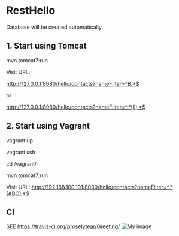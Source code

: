 # RestHello

Database will be created automatically.

## 1. Start using Tomcat

mvn tomcat7:run

Visit URL:

http://127.0.0.1:8080/hello/contacts?nameFilter=^B.*$

or

http://127.0.0.1:8080/hello/contacts?nameFilter=^.*[il].*$

## 2. Start using Vagrant

vagrant up

vagrant ssh

cd /vagrant/

mvn tomcat7:run

Visit URL:
http://192.168.100.101:8080/hello/contacts?nameFilter=^.*[ABC].*$

## CI

SEE https://travis-ci.org/proselytear/Greeting/ ![My image](https://travis-ci.org/proselytear/RestHello.svg?branch=master)
